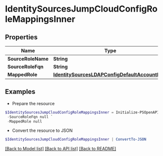 # IdentitySourcesJumpCloudConfigRoleMappingsInner
## Properties

Name | Type | Description | Notes
------------ | ------------- | ------------- | -------------
**SourceRoleName** | **String** |  | [optional] 
**SourceRoleFqn** | **String** |  | [optional] 
**MappedRole** | [**IdentitySourcesLDAPConfigDefaultAccountRole**](IdentitySourcesLDAPConfigDefaultAccountRole.md) |  | [optional] 

## Examples

- Prepare the resource
```powershell
$IdentitySourcesJumpCloudConfigRoleMappingsInner = Initialize-PSOpenAPIToolsIdentitySourcesJumpCloudConfigRoleMappingsInner  -SourceRoleName null `
 -SourceRoleFqn null `
 -MappedRole null
```

- Convert the resource to JSON
```powershell
$IdentitySourcesJumpCloudConfigRoleMappingsInner | ConvertTo-JSON
```

[[Back to Model list]](../README.md#documentation-for-models) [[Back to API list]](../README.md#documentation-for-api-endpoints) [[Back to README]](../README.md)

